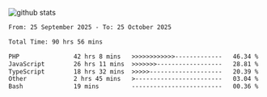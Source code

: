 
![github stats](https://github-readme-stats.vercel.app/api?username=realmahd1&show_icons=true&theme=codeSTACKr&hide_rank=true&count_private=true)

<!--START_SECTION:waka-->

```txt
From: 25 September 2025 - To: 25 October 2025

Total Time: 90 hrs 56 mins

PHP               42 hrs 8 mins   >>>>>>>>>>>>-------------   46.34 %
JavaScript        26 hrs 11 mins  >>>>>>>------------------   28.81 %
TypeScript        18 hrs 32 mins  >>>>>--------------------   20.39 %
Other             2 hrs 45 mins   >------------------------   03.04 %
Bash              19 mins         -------------------------   00.36 %
```

<!--END_SECTION:waka-->
